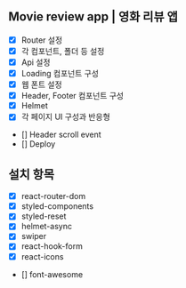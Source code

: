 ## Movie review app | 영화 리뷰 앱

- [x] Router 설정
- [x] 각 컴포넌트, 폴더 등 설정
- [x] Api 설정
- [x] Loading 컴포넌트 구성
- [x] 웹 폰트 설정
- [x] Header, Footer 컴포넌트 구성
- [x] Helmet
- [x] 각 페이지 UI 구성과 반응형
- [] Header scroll event
- [] Deploy

## 설치 항목

- [x] react-router-dom
- [x] styled-components
- [x] styled-reset
- [x] helmet-async
- [x] swiper
- [x] react-hook-form
- [x] react-icons
- [] font-awesome
